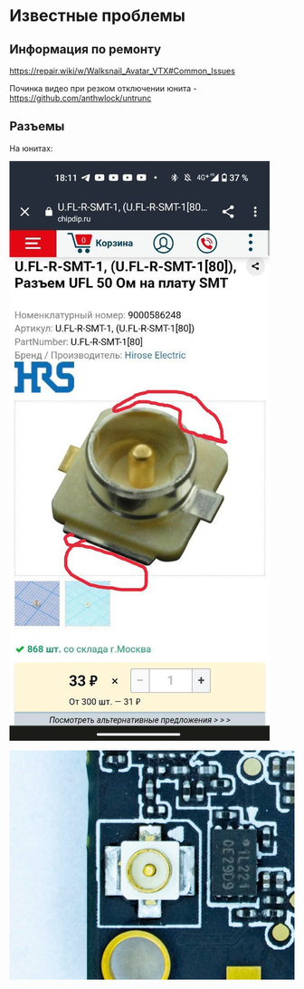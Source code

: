 # Известные проблемы

## Информация по ремонту 

https://repair.wiki/w/Walksnail_Avatar_VTX#Common_Issues

Починка видео при резком отключении юнита - https://github.com/anthwlock/untrunc

## Разъемы

На юнитах:

![](./assets/ufl1.jpg)

![](./assets/ufl2.jpg)